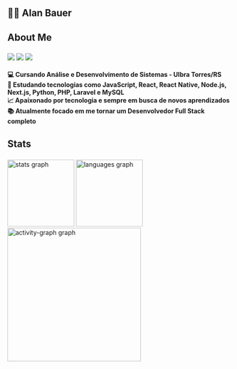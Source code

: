 <h2 align="left">👨‍💻 Alan Bauer</h2>

###

<h2 align="left">About Me</h2>

###

<div> 
  <a href="https://www.linkedin.com/in/alansbauer" target="_blank"><img src="https://img.shields.io/badge/-LinkedIn-%230077B5?style=for-the-badge&logo=linkedin&logoColor=white" target="_blank"></a> 
  <a href="https://instagram.com/alan_sbauer" target="_blank"><img src="https://img.shields.io/badge/-Instagram-%23E4405F?style=for-the-badge&logo=instagram&logoColor=white" target="_blank"></a>
  <a href = "mailto:alanbauer@rede.ulbra.br"><img src="https://img.shields.io/badge/-Gmail-%23333?style=for-the-badge&logo=gmail&logoColor=white" target="_blank"></a>  
</div>

<h4 align="left">💻 Cursando Análise e Desenvolvimento de Sistemas - Ulbra Torres/RS<br>🚀 Estudando tecnologias como JavaScript, React, React Native, Node.js, Next.js, Python, PHP, Laravel e MySQL<br>📈 Apaixonado por tecnologia e sempre em busca de novos aprendizados<br>📚 Atualmente focado em me tornar um Desenvolvedor Full Stack completo</h4>

###

<h2 align="left">Stats</h2>

###

<div align="left">
  <img src="https://github-readme-stats.vercel.app/api?username=AlanSBauer&hide_title=false&hide_rank=false&show_icons=true&include_all_commits=true&count_private=true&disable_animations=false&theme=github_dark&locale=en&hide_border=false&order=1" height="150" alt="stats graph"  />
  <img src="https://github-readme-stats.vercel.app/api/top-langs?username=AlanSBauer&locale=en&hide_title=false&layout=compact&card_width=320&langs_count=5&theme=github_dark&hide_border=false&order=2" height="150" alt="languages graph"  />
  <img src="https://github-readme-activity-graph.vercel.app/graph?username=AlanSBauer&radius=16&theme=github-dark&area=true&order=5" height="300" alt="activity-graph graph"  />
</div>

###
